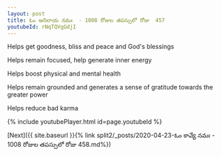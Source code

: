 ```yaml
---
layout: post
title: ఓం అనిలాయ నమః  - 1008 రోజుల తపస్సులో రోజు  457
youtubeId: rNqTQVgGdjI
---
```

 
 
Helps get goodness, bliss and peace and God's blessings
 
Helps remain focused, help generate inner energy 
 
Helps boost physical and mental health 
 
Helps remain grounded and generates a sense of gratitude towards the greater power 
 
Helps reduce bad karma
 
 
 
 


{% include youtubePlayer.html id=page.youtubeId %}
 
[Next]({{ site.baseurl }}{% link  split2/_posts/2020-04-23-ఓం కావ్యే నమః  - 1008 రోజుల తపస్సులో రోజు  458.md%})
 
